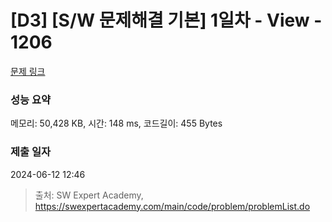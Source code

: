 # [D3] [S/W 문제해결 기본] 1일차 - View - 1206 

[문제 링크](https://swexpertacademy.com/main/code/problem/problemDetail.do?contestProbId=AV134DPqAA8CFAYh) 

### 성능 요약

메모리: 50,428 KB, 시간: 148 ms, 코드길이: 455 Bytes

### 제출 일자

2024-06-12 12:46



> 출처: SW Expert Academy, https://swexpertacademy.com/main/code/problem/problemList.do